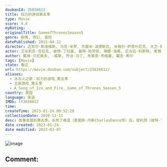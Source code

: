 ```yaml
---
doubanId: 25826612
title: 权力的游戏第五季
type: Movie
score: 9.4
myRating: 
originalTitle: GameofThronesSeason5
genre: 剧情, 奇幻, 冒险
datePublished: 2015-04-12
director: 迈克尔·斯洛维斯, 马克·米罗, 杰雷米·波德斯瓦, 米格尔·萨普什尼克, 大卫·努特尔
actor: 艾米莉亚·克拉克, 彼特·丁拉基, 基特·哈灵顿, 琳娜·海蒂, 尼古拉·科斯特, 麦茜·威廉姆斯, 苏菲·特纳, 娜塔莉·多默尔, 艾丹·吉伦, 斯蒂芬·迪兰, 约翰·布莱德利, 娜塔莉·伊曼纽尔, 格温多兰·克里斯蒂, 伊恩·格雷, 阿尔菲·艾伦, 米希尔·赫伊斯曼, 朱利安·格洛弗, 伊恩·麦克尔希尼, 卡里斯·范·侯登, 亚历山大·希迪格, 乔纳森·普雷斯, 凯莎·卡斯特, 托比·塞巴斯蒂安, 尼尔·泰格·弗莉, 道比·欧帕瑞, 恩佐·科伦蒂, 杰西卡·亨维克, 罗莎贝尔·劳伦蒂·塞勒斯, 马克·加蒂斯, 哈蒂·戈托贝德, 比吉特·约尔特·索伦森, 凯莉·英格拉姆, 乔尔·弗莱, 伊万·瑞恩, 汉娜·穆雷, 丹尼尔·波特曼, 雅各布·安德森, 欧文·蒂尔, 迈克尔·麦克埃尔哈顿, 本·克朗普顿, 夏洛特·霍普, 费伊·马赛, 皮特·沃恩, 塞伦·希德, undefined, 鲁珀特·范西塔特, 安东·莱瑟, 迪恩, 汉娜·沃丁厄姆, 安德鲁·麦克雷, 威尔·奥康纳, 伊恩·怀特, 福岛莉拉, 威尔·图德, 汤姆·弗拉席亚, ·墨菲, 黛安娜·里格, 利亚姆·坎宁安, 塔拉·菲茨杰拉德, 杰罗姆·弗林, 菲恩·琼斯, 尤金·西蒙, 伊恩·比蒂, undefined, 吉安皮罗·科格诺利, undefined, undefined, undefined, 内尔·威廉姆斯, undefined
author: 戴维·贝尼奥夫, ·威斯, 乔治·马丁, 布莱恩·考格曼, 戴夫·希尔
tags: [Movie]
state: 看过
url: https://movie.douban.com/subject/25826612/
aliases:
  - 冰与火之歌：权力的游戏_第五季
  - 王座游戏_第五季
  - A_Song_of_Ice_and_Fire__Game_of_Thrones_Season_5
country: 美国
language: 英语
IMDb: tt3658012
time: 
createTime: 2023-01-24 00:52:20
collectionDate: 2020-11-11
desc: 故事发展到第五季。杀死了泰温（查里斯·丹斯CharlesDance饰）后，提利昂（彼特·丁拉基PeterDinklage饰）和瓦里斯（康雷斯·希尔ConlethHill饰）一同踏上了...
date created: 2023-01-24
date modified: 2023-03-07
---
```


![image](p2230256732.jpg)

Comment:
---
